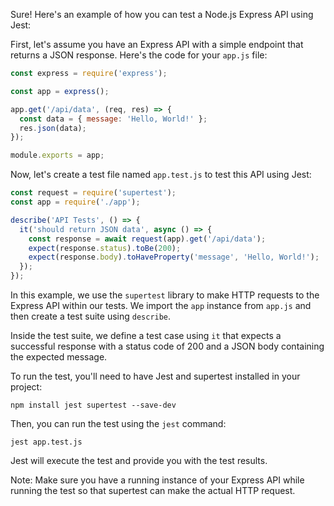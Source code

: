 Sure! Here's an example of how you can test a Node.js Express API using Jest:

First, let's assume you have an Express API with a simple endpoint that returns a JSON response. Here's the code for your `app.js` file:

```javascript
const express = require('express');

const app = express();

app.get('/api/data', (req, res) => {
  const data = { message: 'Hello, World!' };
  res.json(data);
});

module.exports = app;
```

Now, let's create a test file named `app.test.js` to test this API using Jest:

```javascript
const request = require('supertest');
const app = require('./app');

describe('API Tests', () => {
  it('should return JSON data', async () => {
    const response = await request(app).get('/api/data');
    expect(response.status).toBe(200);
    expect(response.body).toHaveProperty('message', 'Hello, World!');
  });
});
```

In this example, we use the `supertest` library to make HTTP requests to the Express API within our tests. We import the `app` instance from `app.js` and then create a test suite using `describe`.

Inside the test suite, we define a test case using `it` that expects a successful response with a status code of 200 and a JSON body containing the expected message.

To run the test, you'll need to have Jest and supertest installed in your project:

```
npm install jest supertest --save-dev
```

Then, you can run the test using the `jest` command:

```
jest app.test.js
```

Jest will execute the test and provide you with the test results.

Note: Make sure you have a running instance of your Express API while running the test so that supertest can make the actual HTTP request.